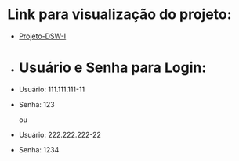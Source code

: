 # Link para visualização do projeto:
* [Projeto-DSW-I](https://kaciosilva.github.io/Projeto-DSW-I/pages/home.html)

* # Usuário e Senha para Login:
* Usuário: 111.111.111-11
* Senha: 123

  ou

 * Usuário: 222.222.222-22
 * Senha: 1234

